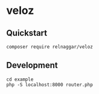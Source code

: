 # veloz

## Quickstart

    composer require relnaggar/veloz

## Development

    cd example
    php -S localhost:8000 router.php
